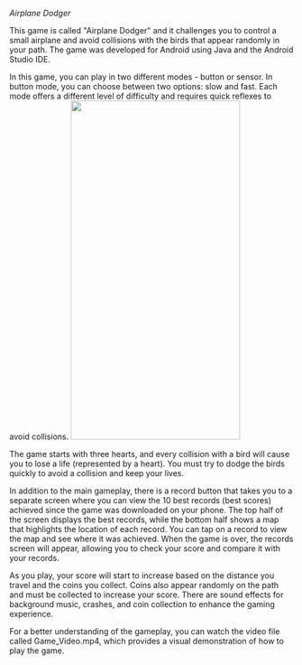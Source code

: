 *Airplane Dodger*

This game is called "Airplane Dodger" and it challenges you to control a small airplane and avoid collisions with the birds that appear randomly in your path. The game was developed for Android using Java and the Android Studio IDE.

In this game, you can play in two different modes - button or sensor. In button mode, you can choose between two options: slow and fast. Each mode offers a different level of difficulty and requires quick reflexes to avoid collisions.
<img src="https://github.com/YairZeruya/Android_Airplane_Dodger_Game_Java/blob/main/assets/108290381/bfc5b73a-0a32-44ab-97fe-43deabacae2c.gif" width="300" height="600">



The game starts with three hearts, and every collision with a bird will cause you to lose a life (represented by a heart). You must try to dodge the birds quickly to avoid a collision and keep your lives.

In addition to the main gameplay, there is a record button that takes you to a separate screen where you can view the 10 best records (best scores) achieved since the game was downloaded on your phone. The top half of the screen displays the best records, while the bottom half shows a map that highlights the location of each record. You can tap on a record to view the map and see where it was achieved. When the game is over, the records screen will appear, allowing you to check your score and compare it with your records.

As you play, your score will start to increase based on the distance you travel and the coins you collect. Coins also appear randomly on the path and must be collected to increase your score. There are sound effects for background music, crashes, and coin collection to enhance the gaming experience.

For a better understanding of the gameplay, you can watch the video file called Game_Video.mp4, which provides a visual demonstration of how to play the game.
